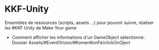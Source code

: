 # KKF-Unity
Ensembles de ressources (scripts, assets ...) pour pouvoir suivre, réaliser les #KKF Unity de Make Your game


- Comment afficher les informations d'un GameObject sélectionné : Dossier Assets/#EventOrizon/#KomenKonFé/clickOnOject

